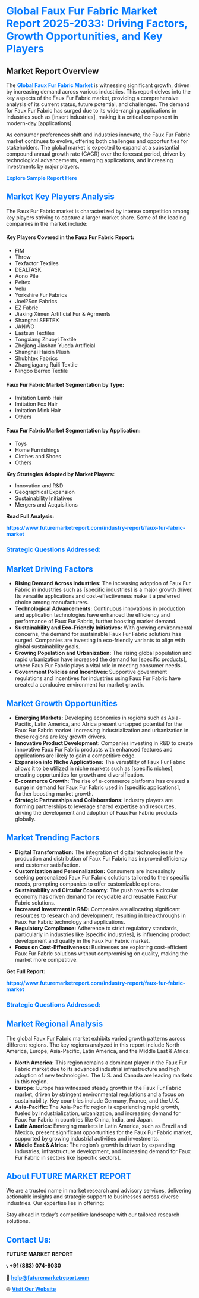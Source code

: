 <h1 style="color: #007BFF;">Global Faux Fur Fabric Market Report 2025-2033: Driving Factors, Growth Opportunities, and Key Players</h1>

<section id="overview">
<h2>Market Report Overview</h2>
<p>The <a href="https://www.futuremarketreport.com/industry-report/faux-fur-fabric-market" style="color: #007BFF; text-decoration: none;"><strong>Global Faux Fur Fabric Market</strong></a> is witnessing significant growth, driven by increasing demand across various industries. This report delves into the key aspects of the Faux Fur Fabric market, providing a comprehensive analysis of its current status, future potential, and challenges. The demand for Faux Fur Fabric has surged due to its wide-ranging applications in industries such as [insert industries], making it a critical component in modern-day [applications].</p>
<p>As consumer preferences shift and industries innovate, the Faux Fur Fabric market continues to evolve, offering both challenges and opportunities for stakeholders. The global market is expected to expand at a substantial compound annual growth rate (CAGR) over the forecast period, driven by technological advancements, emerging applications, and increasing investments by major players.</p>
</section>

<section id="overview">
<p><a href="https://www.futuremarketreport.com/request-sample/reportId=115174" style="color: #007BFF; text-decoration: none;"><strong>Explore Sample Report Here</strong></a></p>
</section>

<section id="key-players">
<h2 style="color: #007BFF;">Market Key Players Analysis</h2>
<p>The Faux Fur Fabric market is characterized by intense competition among key players striving to capture a larger market share. Some of the leading companies in the market include:</p>
<h4>Key Players Covered in the Faux Fur Fabric Report:</h4>
<ul><li>FIM</li><li>Throw</li><li>Texfactor Textiles</li><li>DEALTASK</li><li>Aono Pile</li><li>Peltex</li><li>Velu</li><li>Yorkshire Fur Fabrics</li><li>Joel?Son Fabrics</li><li>EZ Fabric</li><li>Jiaxing Ximen Artificial Fur &amp; Agrments</li><li>Shanghai SEETEX</li><li>JANWO</li><li>Eastsun Textiles</li><li>Tongxiang Zhuoyi Textile</li><li>Zhejiang Jiashan Yueda Artificial</li><li>Shanghai Haixin Plush</li><li>Shubhtex Fabrics</li><li>Zhangjiagang Ruili Textile</li><li>Ningbo Berrex Textile</li></ul>
<h4>Faux Fur Fabric Market Segmentation by Type:</h4>
<ul><li>Imitation Lamb Hair</li><li>Imitation Fox Hair</li><li>Imitation Mink Hair</li><li>Others</li></ul>

<h4>Faux Fur Fabric Market Segmentation by Application:</h4>
<ul><li>Toys</li><li>Home Furnishings</li><li>Clothes and Shoes</li><li>Others</li></ul>
<p><strong>Key Strategies Adopted by Market Players:</strong></p>
<ul>
<li>Innovation and R&D</li>
<li>Geographical Expansion</li>
<li>Sustainability Initiatives</li>
<li>Mergers and Acquisitions</li>
</ul>
</section>

<section>
<p><strong>Read Full Analysis: </strong></p><a href="https://www.futuremarketreport.com/industry-report/faux-fur-fabric-market" style="color: #007BFF; text-decoration: none;"><strong>https://www.futuremarketreport.com/industry-report/faux-fur-fabric-market</strong></a>
<h3 style="color: #007BFF;">Strategic Questions Addressed:</h3>
</section>

<section id="driving-factors">
<h2 style="color: #007BFF;">Market Driving Factors</h2>
<ul>
<li><strong>Rising Demand Across Industries:</strong> The increasing adoption of Faux Fur Fabric in industries such as [specific industries] is a major growth driver. Its versatile applications and cost-effectiveness make it a preferred choice among manufacturers.</li>
<li><strong>Technological Advancements:</strong> Continuous innovations in production and application technologies have enhanced the efficiency and performance of Faux Fur Fabric, further boosting market demand.</li>
<li><strong>Sustainability and Eco-Friendly Initiatives:</strong> With growing environmental concerns, the demand for sustainable Faux Fur Fabric solutions has surged. Companies are investing in eco-friendly variants to align with global sustainability goals.</li>
<li><strong>Growing Population and Urbanization:</strong> The rising global population and rapid urbanization have increased the demand for [specific products], where Faux Fur Fabric plays a vital role in meeting consumer needs.</li>
<li><strong>Government Policies and Incentives:</strong> Supportive government regulations and incentives for industries using Faux Fur Fabric have created a conducive environment for market growth.</li>
</ul>
</section>

<section id="growth-opportunities">
<h2 style="color: #007BFF;">Market Growth Opportunities</h2>
<ul>
<li><strong>Emerging Markets:</strong> Developing economies in regions such as Asia-Pacific, Latin America, and Africa present untapped potential for the Faux Fur Fabric market. Increasing industrialization and urbanization in these regions are key growth drivers.</li>
<li><strong>Innovative Product Development:</strong> Companies investing in R&D to create innovative Faux Fur Fabric products with enhanced features and applications are likely to gain a competitive edge.</li>
<li><strong>Expansion into Niche Applications:</strong> The versatility of Faux Fur Fabric allows it to be utilized in niche markets such as [specific niches], creating opportunities for growth and diversification.</li>
<li><strong>E-commerce Growth:</strong> The rise of e-commerce platforms has created a surge in demand for Faux Fur Fabric used in [specific applications], further boosting market growth.</li>
<li><strong>Strategic Partnerships and Collaborations:</strong> Industry players are forming partnerships to leverage shared expertise and resources, driving the development and adoption of Faux Fur Fabric products globally.</li>
</ul>
</section>

<section id="trending-factors">
<h2 style="color: #007BFF;">Market Trending Factors</h2>
<ul>
<li><strong>Digital Transformation:</strong> The integration of digital technologies in the production and distribution of Faux Fur Fabric has improved efficiency and customer satisfaction.</li>
<li><strong>Customization and Personalization:</strong> Consumers are increasingly seeking personalized Faux Fur Fabric solutions tailored to their specific needs, prompting companies to offer customizable options.</li>
<li><strong>Sustainability and Circular Economy:</strong> The push towards a circular economy has driven demand for recyclable and reusable Faux Fur Fabric solutions.</li>
<li><strong>Increased Investment in R&D:</strong> Companies are allocating significant resources to research and development, resulting in breakthroughs in Faux Fur Fabric technology and applications.</li>
<li><strong>Regulatory Compliance:</strong> Adherence to strict regulatory standards, particularly in industries like [specific industries], is influencing product development and quality in the Faux Fur Fabric market.</li>
<li><strong>Focus on Cost-Effectiveness:</strong> Businesses are exploring cost-efficient Faux Fur Fabric solutions without compromising on quality, making the market more competitive.</li>
</ul>
</section>

<section>
<p><strong>Get Full Report: </strong></p><a href="https://www.futuremarketreport.com/industry-report/faux-fur-fabric-market" style="color: #007BFF; text-decoration: none;"><strong>https://www.futuremarketreport.com/industry-report/faux-fur-fabric-market</strong></a>
<h3 style="color: #007BFF;">Strategic Questions Addressed:</h3>
</section>


<section id="regional-analysis">
<h2 style="color: #007BFF;">Market Regional Analysis</h2>
<p>The global Faux Fur Fabric market exhibits varied growth patterns across different regions. The key regions analyzed in this report include North America, Europe, Asia-Pacific, Latin America, and the Middle East & Africa:</p>
<ul>
<li><strong>North America:</strong> This region remains a dominant player in the Faux Fur Fabric market due to its advanced industrial infrastructure and high adoption of new technologies. The U.S. and Canada are leading markets in this region.</li>
<li><strong>Europe:</strong> Europe has witnessed steady growth in the Faux Fur Fabric market, driven by stringent environmental regulations and a focus on sustainability. Key countries include Germany, France, and the U.K.</li>
<li><strong>Asia-Pacific:</strong> The Asia-Pacific region is experiencing rapid growth, fueled by industrialization, urbanization, and increasing demand for Faux Fur Fabric in countries like China, India, and Japan.</li>
<li><strong>Latin America:</strong> Emerging markets in Latin America, such as Brazil and Mexico, present significant opportunities for the Faux Fur Fabric market, supported by growing industrial activities and investments.</li>
<li><strong>Middle East & Africa:</strong> The region’s growth is driven by expanding industries, infrastructure development, and increasing demand for Faux Fur Fabric in sectors like [specific sectors].</li>
</ul>
</section>

<footer>
<h2 style="color: #007BFF;">About FUTURE MARKET REPORT</h2>
<p>We are a trusted name in market research and advisory services, delivering actionable insights and strategic support to businesses across diverse industries. Our expertise lies in offering:</p>

<p>Stay ahead in today’s competitive landscape with our tailored research solutions.</p>

<h2 style="color: #007BFF;">Contact Us:</h2>
<p><strong>FUTURE MARKET REPORT</strong></p>
<p>📞 <strong>+91 (883) 074-8030</strong></p>
<p>📧 <strong><a href="mailto:help@futuremarketreport.com" style="color: #007BFF;">help@futuremarketreport.com</a></strong></p>
<p>🌐 <strong><a href="https://www.futuremarketreport.com/" style="color: #007BFF;">Visit Our Website</a></strong></p>
</footer>